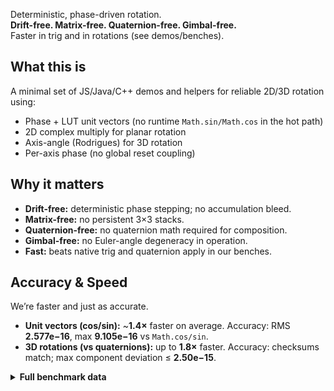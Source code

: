 Deterministic, phase-driven rotation.  
**Drift-free. Matrix-free. Quaternion-free. Gimbal-free.**  
Faster in trig and in rotations (see demos/benches).

## What this is
A minimal set of JS/Java/C++ demos and helpers for reliable 2D/3D rotation using:
- Phase + LUT unit vectors (no runtime `Math.sin/Math.cos` in the hot path)
- 2D complex multiply for planar rotation
- Axis-angle (Rodrigues) for 3D rotation
- Per-axis phase (no global reset coupling)

## Why it matters
- **Drift-free:** deterministic phase stepping; no accumulation bleed.
- **Matrix-free:** no persistent 3×3 stacks.
- **Quaternion-free:** no quaternion math required for composition.
- **Gimbal-free:** no Euler-angle degeneracy in operation.
- **Fast:** beats native trig and quaternion apply in our benches.

## Accuracy & Speed
We’re faster and just as accurate.

- **Unit vectors (cos/sin):** ~**1.4×** faster on average. Accuracy: RMS **2.577e−16**, max **9.105e−16** vs `Math.cos/sin`.
- **3D rotations (vs quaternions):** up to **1.8×** faster. Accuracy: checksums match; max component deviation ≤ **2.50e−15**.
<details>
<summary><strong>Full benchmark data</strong></summary>

#### Unit vectors
```text
--- UNIFORM (10,000,000 samples) ---
Native Math.cos/sin        : 918.60 ms   (10.89 M/s)   checksum=2977.770125814061
Custom (MSS precise=true)  : 642.70 ms   (15.56 M/s)   checksum=2977.770125814480

--- SMALL-DELTA (STEP=2π/512) (10,000,000 samples) ---
Native Math.cos/sin        : 923.90 ms   (10.82 M/s)   checksum=937.344599554581
Custom (MSS precise=true)  : 668.30 ms   (14.96 M/s)   checksum=937.344599554971

RMS / maxAbs on 2,000,000 uniform samples → rms=2.577e-16  max=9.105e-16
Throughput gain: UNIFORM 1.43× (−30.0% time); SMALL-DELTA 1.38× (−27.7% time).

3D rotations
text
Copy
Edit
=== Grouped run  N=2,000,000  seed=1337 ===
Z-only         MSS(dir)=112.700 ms  ns/op=56.350  Quat=186.700 ms  ns/op=93.350  chkD=3.321e+5  chkQ=3.321e+5  maxDev=2.498e-15
Y-only         MSS(dir)=105.700 ms  ns/op=52.850  Quat=190.100 ms  ns/op=95.050  chkD=-6.659e+5 chkQ=-6.659e+5 maxDev=1.443e-15
ZXY composite  MSS(dir)=461.700 ms  ns/op=230.850 Quat=567.700 ms  ns/op=283.850 chkD=-430.608 chkQ=-430.608 maxDev=2.442e-15
--- Summary ---
Z-only          MSS(dir)=112.700 ms  Quat=186.700 ms  Δ=74.000 ms
Y-only          MSS(dir)=105.700 ms  Quat=190.100 ms  Δ=84.400 ms
ZXY             MSS(dir)=461.700 ms  Quat=567.700 ms  Δ=106.000 ms
Throughput gain: Z-only 1.66× (−39.6% time), Y-only 1.80× (−44.4%), ZXY 1.23× (−18.7%).

</details> ```

## License & Patent Notice (Interim)

**Status: Patent Pending**  
This repository is currently for **non-commercial evaluation and research only**. No use is permitted in commercial products or services. A permanent license will be added later.

### Permitted Uses
- View, clone, compile locally, and run the included demos.
- Use is restricted to **non-commercial evaluation and research only**.
- Attribution is required: `brennonreid/mss`.

### Prohibited Uses
- **Commercial use:** No incorporation into products or services.
- **Redistribution or hosting:** No public hosting, sublicensing, or redistribution.
- **Derivatives:** No creation or distribution of derivative works.
- **ML/AI:** No inclusion in datasets or ML training.

**Formal Notice:**  
No express or implied rights are granted under any patents or patent applications related to Modular Symbolic System (MSS)/RSR or related work.

Provided “AS IS”, without warranties or conditions of any kind. Use at your own risk. This interim notice controls until a formal `LICENSE` file is added.

© 2025 Brennon Reid. All rights reserved.